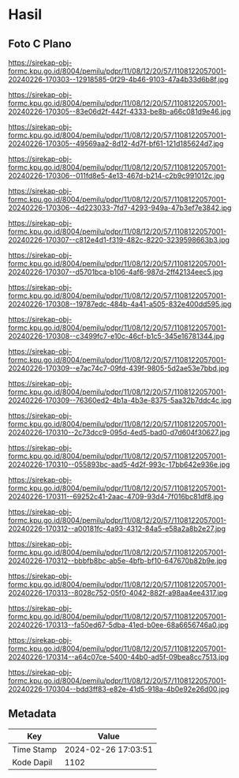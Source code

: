 # Hasil

## Foto C Plano

https://sirekap-obj-formc.kpu.go.id/8004/pemilu/pdpr/11/08/12/20/57/1108122057001-20240226-170303--12918585-0f29-4b46-9103-47a4b33d6b8f.jpg

https://sirekap-obj-formc.kpu.go.id/8004/pemilu/pdpr/11/08/12/20/57/1108122057001-20240226-170305--83e06d2f-442f-4333-be8b-a66c081d9e46.jpg

https://sirekap-obj-formc.kpu.go.id/8004/pemilu/pdpr/11/08/12/20/57/1108122057001-20240226-170305--49569aa2-8d12-4d7f-bf61-121d185624d7.jpg

https://sirekap-obj-formc.kpu.go.id/8004/pemilu/pdpr/11/08/12/20/57/1108122057001-20240226-170306--011fd8e5-4e13-467d-b214-c2b9c991012c.jpg

https://sirekap-obj-formc.kpu.go.id/8004/pemilu/pdpr/11/08/12/20/57/1108122057001-20240226-170306--4d223033-7fd7-4293-949a-47b3ef7e3842.jpg

https://sirekap-obj-formc.kpu.go.id/8004/pemilu/pdpr/11/08/12/20/57/1108122057001-20240226-170307--c812e4d1-f319-482c-8220-3239598663b3.jpg

https://sirekap-obj-formc.kpu.go.id/8004/pemilu/pdpr/11/08/12/20/57/1108122057001-20240226-170307--d5701bca-b106-4af6-987d-2ff42134eec5.jpg

https://sirekap-obj-formc.kpu.go.id/8004/pemilu/pdpr/11/08/12/20/57/1108122057001-20240226-170308--19787edc-484b-4a41-a505-832e400dd595.jpg

https://sirekap-obj-formc.kpu.go.id/8004/pemilu/pdpr/11/08/12/20/57/1108122057001-20240226-170308--c3499fc7-e10c-46cf-b1c5-345e16781344.jpg

https://sirekap-obj-formc.kpu.go.id/8004/pemilu/pdpr/11/08/12/20/57/1108122057001-20240226-170309--e7ac74c7-09fd-439f-9805-5d2ae53e7bbd.jpg

https://sirekap-obj-formc.kpu.go.id/8004/pemilu/pdpr/11/08/12/20/57/1108122057001-20240226-170309--76360ed2-4b1a-4b3e-8375-5aa32b7ddc4c.jpg

https://sirekap-obj-formc.kpu.go.id/8004/pemilu/pdpr/11/08/12/20/57/1108122057001-20240226-170310--2c73dcc9-095d-4ed5-bad0-d7d604f30627.jpg

https://sirekap-obj-formc.kpu.go.id/8004/pemilu/pdpr/11/08/12/20/57/1108122057001-20240226-170310--055893bc-aad5-4d2f-993c-17bb642e936e.jpg

https://sirekap-obj-formc.kpu.go.id/8004/pemilu/pdpr/11/08/12/20/57/1108122057001-20240226-170311--69252c41-2aac-4709-93d4-7f016bc81df8.jpg

https://sirekap-obj-formc.kpu.go.id/8004/pemilu/pdpr/11/08/12/20/57/1108122057001-20240226-170312--a00181fc-4a93-4312-84a5-e58a2a8b2e27.jpg

https://sirekap-obj-formc.kpu.go.id/8004/pemilu/pdpr/11/08/12/20/57/1108122057001-20240226-170312--bbbfb8bc-ab5e-4bfb-bf10-647670b82b9e.jpg

https://sirekap-obj-formc.kpu.go.id/8004/pemilu/pdpr/11/08/12/20/57/1108122057001-20240226-170313--8028c752-05f0-4042-882f-a98aa4ee4317.jpg

https://sirekap-obj-formc.kpu.go.id/8004/pemilu/pdpr/11/08/12/20/57/1108122057001-20240226-170313--fa50ed67-5dba-41ed-b0ee-68a6656746a0.jpg

https://sirekap-obj-formc.kpu.go.id/8004/pemilu/pdpr/11/08/12/20/57/1108122057001-20240226-170314--a64c07ce-5400-44b0-ad5f-09bea8cc7513.jpg

https://sirekap-obj-formc.kpu.go.id/8004/pemilu/pdpr/11/08/12/20/57/1108122057001-20240226-170304--bdd3ff83-e82e-41d5-918a-4b0e92e26d00.jpg


## Metadata

| Key        | Value               |
| ---------- | ------------------- |
| Time Stamp | 2024-02-26 17:03:51 |
| Kode Dapil | 1102                |



